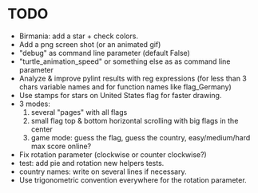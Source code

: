 # TODO
* Birmania: add a star + check colors.
* Add a png screen shot (or an animated gif)
* "debug" as command line parameter (default False)
* "turtle_animation_speed" or something else as as command line parameter
* Analyze & improve pylint results with reg expressions (for less than 3
  chars variable names and for function names like flag_Germany)
* Use stamps for stars on United States flag for faster drawing.
* 3 modes:
  1) several "pages" with all flags
  2) small flag top & bottom horizontal scrolling with big flags in the center
  3) game mode: guess the flag, guess the country, easy/medium/hard
                max score online?
* Fix rotation parameter (clockwise or counter clockwise?)
* test: add pie and rotation new helpers tests.
* country names: write on several lines if necessary.
* Use trigonometric convention everywhere for the rotation parameter.
